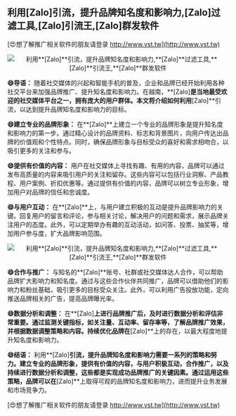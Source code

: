 ## **利用**[Zalo]**引流，提升品牌知名度和影响力,**[Zalo]**过滤工具,**[Zalo]**引流王,**[Zalo]**群发软件**

[😍想了解推广相关软件的朋友请登录 http://www.vst.tw](http://www.vst.tw)

 <center><img src="https://vst.tw/MP4/tuiguang/png/8.png" alt="利用**[Zalo]**引流，提升品牌知名度和影响力,**[Zalo]**过滤工具,**[Zalo]**引流王,**[Zalo]**群发软件"></center>

**😄导语：**
随着社交媒体的兴起和智能手机的普及，企业和品牌已经开始利用各种社交平台来加强品牌推广、提升知名度和影响力。在越南，**[Zalo]**是当地最受欢迎的社交媒体平台之一，拥有庞大的用户群体。本文将介绍如何利用**[Zalo]**引流，以达到提升品牌知名度和影响力的目标。

**😄建立专业的品牌形象：**
在**[Zalo]**上建立一个专业的品牌形象是提升知名度和影响力的第一步。通过精心设计的品牌资料、标志和背景图片，向用户传达出品牌的价值观和个性特点。同时，确保品牌形象与目标受众的喜好和需求相吻合，以吸引更多的关注和参与。

**😄提供有价值的内容：**
用户在社交媒体上寻找有趣、有用的内容，品牌可以通过发布高质量的内容来吸引用户的关注和留存。这些内容可以包括行业洞察、产品教程、用户案例、折扣优惠等。通过提供有价值的内容，品牌可以树立专业形象，增加用户对品牌的信任和忠诚度。

**😄与用户互动：**
在**[Zalo]**上，与用户建立积极的互动是提升品牌影响力的关键。回复用户的留言和评论，参与相关讨论，解决用户的问题和需求，展示品牌关注用户的态度。此外，可以定期举办有趣的互动活动，如问答、投票、抽奖等，增加用户参与度，扩大品牌影响范围。

 <center><img src="https://vst.tw/MP4/tuiguang/png/8.png" alt="利用**[Zalo]**引流，提升品牌知名度和影响力,**[Zalo]**过滤工具,**[Zalo]**引流王,**[Zalo]**群发软件"></center>

**😄合作与推广：**
与知名的**[Zalo]**账号、社群或社交媒体达人合作，可以帮助品牌扩大影响力和知名度。通过与这些合作伙伴共同推广，品牌可以借助他们的影响力和粉丝基础，吸引更多的目标受众关注。此外，可以利用广告投放功能，定向推送品牌相关的广告，提高品牌曝光率。

**😄数据分析和调整：**
在**[Zalo]**上进行品牌推广后，及时进行数据分析和评估非常重要。通过监测关键指标，如关注量、互动率、留存率等，了解品牌推广效果，并根据数据调整策略和内容。持续优化品牌在**[Zalo]**上的存在，以最大程度地提升知名度和影响力。

**😄结语：**
利用**[Zalo]**引流，提升品牌知名度和影响力需要一系列的策略和努力。建立专业的品牌形象，提供有价值的内容，与用户积极互动，合作推广，以及持续进行数据分析和调整，这些都是实现成功品牌推广的关键因素。通过运用这些策略，品牌可以在**[Zalo]**上取得可观的品牌知名度和影响力，进而提升业务发展和市场竞争力。

[😍想了解推广相关软件的朋友请登录 http://www.vst.tw](http://www.vst.tw)




